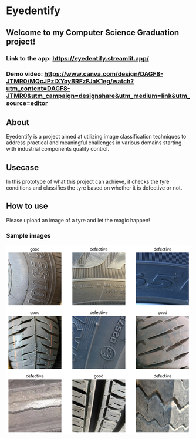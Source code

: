 # Eyedentify

## Welcome to my Computer Science Graduation project!

### Link to the app: https://eyedentify.streamlit.app/
### Demo video: https://www.canva.com/design/DAGF8-JTMR0/MQcJPzlXYoyBRFzFJaK1eg/watch?utm_content=DAGF8-JTMR0&utm_campaign=designshare&utm_medium=link&utm_source=editor

## About
Eyedentify is a project aimed at utilizing image classification techniques to address practical and meaningful challenges in various domains starting with industrial components quality control.

## Usecase
In this prototype of what this project can achieve, it checks the tyre conditions and classifies the tyre based on whether it is defective or not.

## How to use
Please upload an image of a tyre and let the magic happen!

### Sample images
![Alt Text](sample/sample.png)
